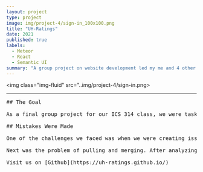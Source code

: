 ```yaml
---
layout: project
type: project
image: img/project-4/sign-in_100x100.png
title: "UH-Ratings"
date: 2021
published: true
labels:
  - Meteor
  - React
  - Semantic UI
summary: "A group project on website development led my me and 4 other members to design a website capable of rating professors and classes for our college campus."
---
```


<img class="img-fluid" src="..img/project-4/sign-in.png>

<hr>

<pre>
## The Goal

As a final group project for our ICS 314 class, we were tasked with forming a group and working on developing a website. My group members were Hangbo Zhang, Nicholas Lee, Taylor Wong, Clement Chow, and myself. We decided to make a website capable of rating professors and classes for our college campus. This was a first and exciting project for me mainly due to the fact that it was one of the more larger scaled projects that required us to work as a team. I quickly got used to creating tasks and issues for each milestone as well as pulling and merging branches on GitHub, however, there were still some challenges we faced.

## Mistakes Were Made

One of the challenges we faced was when we were creating issues to be completed. As it was brought to our attention, the naming of the issues did not match the number of the issue card. For example, one task would be called issue-12 and it would be the 15th issue created. This was an easy problem to solve as we just needed to update our issue numbers to match the issue shown. It could have been bad in a sense that we could have potentially messed up our issues when creating branches if we weren't paying attention to the issue number. It also helped save us time since we didn't need to think about what issue the branch should be called.

Next was the problem of pulling and merging. After analyzing our network history on GitHub, we realized that a lot of our branches were inconsistent. A lot of the times, branches were made from other branches and not the main. They should all be branched off the main, then once the issue is solved, merged back into the main. That would prevent outdated code from being merged back into the main in case an accident happened.

Visit us on [Github](https://uh-ratings.github.io/)
</pre>